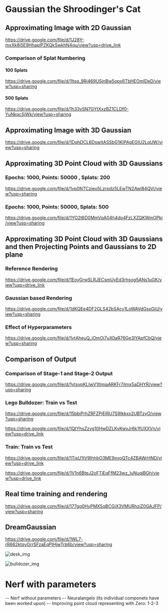 # Gaussian the Shroodinger's Cat


## Approximating Image with 2D Gaussian
https://drive.google.com/file/d/1J28Y-mxXk8i5E9HhaplPZKQkSwkhN4qu/view?usp=drive_link

### Comparison of Splat Numbering
#### 100 Splats
https://drive.google.com/file/d/1ltsq_9Ri469USjnBw5opx6TbHEOmlDeD/view?usp=sharing

#### 500 Splats
https://drive.google.com/file/d/1h33vSN7GYtXxzBZ1CLDf0-YuNkqcSjWk/view?usp=sharing



## Approximating Image with 3D Gaussian
https://drive.google.com/file/d/1DqhDCL6DswitASSbG1KIPAgEGIU2LqUW/view?usp=sharing


## Approximating 3D Point Cloud with 3D Gaussians

### Epochs: 1000, Points: 50000 , Splats: 200
https://drive.google.com/file/d/1vp0NTCzieo5Lzrpdz5LEwTN2Awl84QVi/view?usp=sharing


### Epochs: 1000, Points: 50000, Splats: 500
https://drive.google.com/file/d/1YO2t6D0MmVpA04h4do4FzLXZQKWmOPki/view?usp=sharing

## Approximating 3D Point Cloud with 3D Gaussians and then Projecting Points and Gaussians to 2D plane

### Reference Rendering
https://drive.google.com/file/d/1EoyGrwSLRJECsmUyEd3rhsog5ANs1uGK/view?usp=drive_link

### Gaussian based Rendering
https://drive.google.com/file/d/1dKQEe4DF2GLS42bSAcy1LoWAVdGssGiU/view?usp=sharing

### Effect of Hyperparameters
https://drive.google.com/file/d/1vtAheuQ_iOmOi7uX0aR76Ge3lYApfCbQ/view?usp=sharing




## Comparison of Output

### Comparison of Stage-1 and Stage-2 Output
https://drive.google.com/file/d/1ytsvpKLIwV1tlmiaARKFr7ilmx5aDHYR/view?usp=sharing


### Lego Bulldozer: Train vs Test
https://drive.google.com/file/d/15bbiPrhZRFZPjEjRU7S9Ikkxx2UBTzyO/view?usp=sharing

https://drive.google.com/file/d/1QtYhsZzvg10HwDZLKvKwvJr6k1fUXXVn/view?usp=drive_link


### Train: Train vs Test
https://drive.google.com/file/d/1TisU1tV9IhhbO3ME9ovoQTc4ZBAWrHND/view?usp=drive_link

https://drive.google.com/file/d/1V1n6BteJ2oFTiEqFfM23wz_luNuqjBGh/view?usp=drive_link


## Real time training and rendering
https://drive.google.com/file/d/177gq0HyPMX5qBCGiX3VMURhziZ0GAJFP/view?usp=sharing


















## DreamGaussian

https://drive.google.com/file/d/1WL7-rR662ktqyGrrSFzaEqPIHjwTrb6b/view?usp=sharing

![desk_img](https://github.com/antidianuj/gaussian_heart/assets/47445756/10603047-5d58-40ec-b695-7db9464f8eee)


![bulldozer_img](https://github.com/antidianuj/gaussian_heart/assets/47445756/c2d5d580-e75c-4efc-bcdc-d8cdf97553ae)








# Nerf with parameters



-- Nerf without parameters
-- Neuralangelo (its individual componets have been worked upon)
-- Improving point cloud representing with Zero: 1-2-3



















